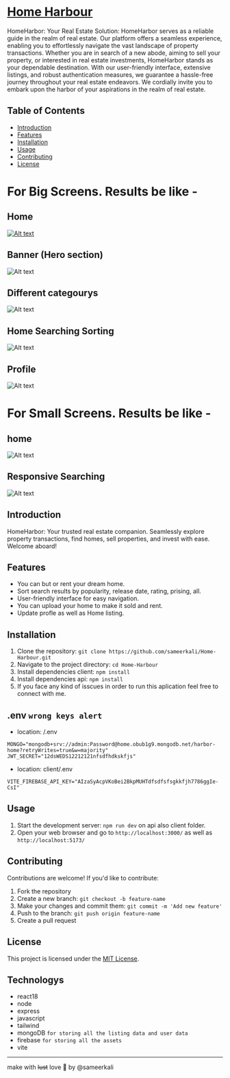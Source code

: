 # [Home Harbour](https://home-harbour.onrender.com/)
HomeHarbor: Your Real Estate Solution: 
HomeHarbor serves as a reliable guide in the realm of real estate. Our platform offers a seamless experience, enabling you to effortlessly navigate the vast landscape of property transactions. Whether you are in search of a new abode, aiming to sell your property, or interested in real estate investments, HomeHarbor stands as your dependable destination. With our user-friendly interface, extensive listings, and robust authentication measures, we guarantee a hassle-free journey throughout your real estate endeavors. We cordially invite you to embark upon the harbor of your aspirations in the realm of real estate.

## Table of Contents

- [Introduction](#introduction)
- [Features](#features)
- [Installation](#installation)
- [Usage](#usage)
- [Contributing](#contributing)
- [License](#license)

# For Big Screens. Results be like -
## Home
[![Alt text](client/public/pictures_for_documentation/home_harbour1.png)](https://home-harbour.onrender.com/)
## Banner (Hero section)
![Alt text](client/public/pictures_for_documentation/home_harbour2.png)
## Different categourys
![Alt text](client/public/pictures_for_documentation/home_harbour3.png)
## Home Searching Sorting
![Alt text](client/public/pictures_for_documentation/home_harbour4.png)
## Profile
![Alt text](client/public/pictures_for_documentation/home_harbour5.png)
# For Small Screens. Results be like -
## home
![Alt text](client/public/pictures_for_documentation/home_harbour6.png)
## Responsive Searching
![Alt text](client/public/pictures_for_documentation/home_harbour7.png)




## Introduction

HomeHarbor: Your trusted real estate companion. Seamlessly explore property transactions, find homes, sell properties, and invest with ease. Welcome aboard!

## Features

- You can but or rent your dream home.
- Sort search results by popularity, release date, rating, prising, all.
- User-friendly interface for easy navigation.
- You can upload your home to make it sold and rent.
- Update profle as well as Home listing.

## Installation

1. Clone the repository: `git clone https://github.com/sameerkali/Home-Harbour.git`
2. Navigate to the project directory: `cd Home-Harbour`
3. Install dependencies client: `npm install`
4. Install dependencies api: `npm install`
5. If you face any kind of isscues in order to run this aplication feel free to connect with me.

## .env  `wrong keys alert`
* location: /.env
```
MONGO="mongodb+srv://admin:Password@home.obub1g9.mongodb.net/harbor-home?retryWrites=true&w=majority"
JWT_SECRET="12dsWEDS12212121nfsdfhdkskfjs"
```

* location: client/.env
```
VITE_FIREBASE_API_KEY="AIzaSyAcpVKoBei2BkpMUHTdfsdfsfsgkkfjh7786ggIe-CsI"
```


## Usage

1. Start the development server: `npm run dev` on api also client folder.
2. Open your web browser and go to `http://localhost:3000/` as well as `http://localhost:5173/`

## Contributing

Contributions are welcome! If you'd like to contribute:
1. Fork the repository
2. Create a new branch: `git checkout -b feature-name`
3. Make your changes and commit them: `git commit -m 'Add new feature'`
4. Push to the branch: `git push origin feature-name`
5. Create a pull request

## License

This project is licensed under the [MIT License](LICENSE).

## Technologys
* react18
* node
* express
* javascript
* tailwind
* mongoDB `for storing all the listing data and user data`
* firebase `for storing all the assets`
* vite
---
make with ~~lust~~ love 💖 by @sameerkali
